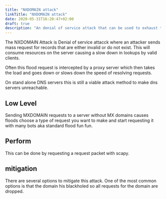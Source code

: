 ```yaml
---
title: "NXDOMAIN attack"
linkTitle: "NXDOMAIN attack"
date: 2020-05-31T16:20:47+02:00
draft: true
description: "An denial of service attack that can be used to exhaust the resources on the DNS server." 
---
```

The NXDOMAIN Attack is  Denial of service attacck where an attacker sends mass request for records that are either invalid or do not exist. This will consume resources on the server causing a slow down in lookups by valid clients. 

Often this flood request is intercepted by a proxy server which then takes the load and goes down or slows down the speed of resolving requests.

On stand alone DNS servers this is still a viable attack method to make dns servers unreachable. 

## Low Level

Sending MXDOMAIN requests to a server without MX domains causes floods choose a type of request you want to make and start requesting it with many bots aka standard flood fun fun. 

## Perform
This can be done by requesting a request packet with scapy.

## mitigation 
There are several options to mitigate this attack. One of the most common options is that the domain his blackholed so all requests for the domain are dropped. 

